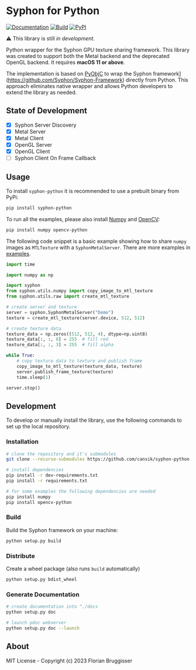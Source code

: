 # Syphon for Python

[![Documentation](https://img.shields.io/badge/read-documentation-blue)](https://cansik.github.io/syphon-python/)
[![Build](https://github.com/cansik/syphon-python/actions/workflows/build.yml/badge.svg)](https://github.com/cansik/syphon-python/actions/workflows/build.yml)
[![PyPI](https://img.shields.io/pypi/v/syphon-python)](https://pypi.org/project/syphon-python/)

⚠️ This library is still *in development*.

Python wrapper for the Syphon GPU texture sharing framework. This library was created to support both the Metal backend
and the deprecated OpenGL backend. It requires **macOS 11 or above**.

The implementation is based on [PyObjC](https://github.com/ronaldoussoren/pyobjc) to wrap the
Syphon framework](https://github.com/Syphon/Syphon-Framework) directly from Python. This approach eliminates
native wrapper and allows Python developers to extend the library as needed.

## State of Development

- [x] Syphon Server Discovery
- [x] Metal Server
- [x] Metal Client
- [x] OpenGL Server
- [x] OpenGL Client
- [ ] Syphon Client On Frame Callback

## Usage
To install `syphon-python` it is recommended to use a prebuilt binary from PyPi:

```bash
pip install syphon-python
```

To run all the examples, please also install [Numpy](https://numpy.org/) and [OpenCV](https://opencv.org/):

```bash
pip install numpy opencv-python
```

The following code snippet is a basic example showing how to share `numpy` images as `MTLTexture` with a `SyphonMetalServer`. There are more examples in [examples](/examples).

```python
import time

import numpy as np

import syphon
from syphon.utils.numpy import copy_image_to_mtl_texture
from syphon.utils.raw import create_mtl_texture

# create server and texture
server = syphon.SyphonMetalServer("Demo")
texture = create_mtl_texture(server.device, 512, 512)

# create texture data
texture_data = np.zeros((512, 512, 4), dtype=np.uint8)
texture_data[:, :, 0] = 255  # fill red
texture_data[:, :, 3] = 255  # fill alpha

while True:
    # copy texture data to texture and publish frame
    copy_image_to_mtl_texture(texture_data, texture)
    server.publish_frame_texture(texture)
    time.sleep(1)

server.stop()
```

## Development
To develop or manually install the library, use the following commands to set up the local repository.

### Installation

```bash
# clone the repository and it's submodules
git clone --recurse-submodules https://github.com/cansik/syphon-python.git

# install dependencies
pip install -r dev-requirements.txt
pip install -r requirements.txt

# for some examples the following dependencies are needed
pip install numpy
pip install opencv-python
```

### Build

Build the Syphon framework on your machine:

```bash
python setup.py build
```

### Distribute

Create a wheel package (also runs `build` automatically)

```bash
python setup.py bdist_wheel
```

### Generate Documentation

```bash
# create documentation into "./docs
python setup.py doc

# launch pdoc webserver
python setup.py doc --launch
```

## About

MIT License - Copyright (c) 2023 Florian Bruggisser